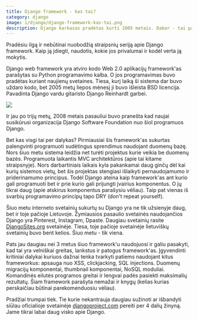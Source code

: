 ```yaml
---
title: Django framework - kas tai?
category: django
image: i/django/django-framework-kas-tai.png
description: Django karkasas pradėtas kurti 2005 metais. Dabar - tai pats populiariausias Python web frameworkas. Kas tai ir kam to reikia?
---
```


Pradėsiu ilgą ir nebūtinai nuobodžią straipsnių seriją apie Django framework. Kaip ją įdiegti, naudotis, kokie jos privalumai ir kodėl verta ją mokytis.

Django web framework yra atviro kodo Web 2.0 aplikacijų framework'as parašytas su Python programavimo kalba. O jos programavimas buvo pradėtas kuriant naujienų svetaines. Tiesa, kurį laiką ši sistema dar buvo uždaro kodo, bet 2005 metų liepos mėnesį ji buvo išleista BSD licencija. Pavadinta Django vardu gitaristo Django Reinhardt garbei.

<img src="/i/django_logo.png" class="img-fluid" />

Ir jau po trijų metų, 2008 metais pasauliui buvo pranešta kad naujai susikūrusi organizacija Django Software Foundation nuo šiol programuos Django.

Bet kas visgi tai per dalykas? Pirmiausiai šis framework'as sukurtas palengvinti programuoti sudėtingus sprendimus naudojant duomenų bazę. Nors šiuo metu sistema leidžia net turėti projektus kurie veikia be duomenų bazės. Programuota laikantis MVC architektūros (apie tai kitame straipsnyje). Nors darbartiniais laikais kyla pakankamai daug ginčų dėl kai kurių sistemos vietų, bet šis projektas stengiasi išlaikyti pernaudojamumo ir priderinamumo principus. Todėl Django ateina kaip framework'as ant kurio gali programuoti bet ir prie kurio gali prijungti įvairius komponentus. O jų tikrai daug (apie atskirus komponentus parašysiu vėliau). Taip pat vienas iš svarbių programavimo principų tapo DRY (don't repeat yourself).

Šiuo metu interneto svetainių sukurtų su Django yra ne tik užsienyje daug, bet ir toje pačioje Lietuvoje. Žymiausios pasaulio svetainės naudojančios Django yra Pinterest, Instagram, Dpaste. Daugiau svetainių rasite [DjangoSites.org](http://djangosites.org) svetainėje. Tiesa, toje pačioje svetainėje lietuviškų svetainių buvo bent kelios. Šiuo metu - tik viena.

Pats jau daugiau nei 3 metus šiuo framework'u naudojuosi ir galiu pasakyti, kad tai yra velniškai greitas, lankstus ir patogus framework'as. Įgyvendinti kritiniai dalykai kuriuos dažnai tenka tvarkyti patiems naudojant kitus frameworkus: apsauga nuo XSS, clickjacking, SQL injections. Duomenų migracijų komponentai, thumbnail komponentai, NoSQL moduliai. Komandinės eilutės programos greitai ir lengvai padės pasiekti maksimalių rezultatų. Šiam framework parašyta nemažai ir knygų (kelias kurias perskaičiau būtinai parekomenduosiu vėliau).

Pradžiai trumpai tiek. Tie kurie nekantrauja daugiau sužinoti ar išbandyti siūlau oficialioje svetainėje [djangoproject.com](http://djangoproject.com) pereiti per 4 dalių žinyną. Jame tikrai labai daug visko apie Django.
